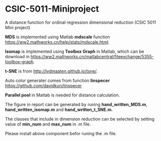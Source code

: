 # CSIC-5011-Miniproject
A distance function for ordinal regression dimensional reduction (CSIC 5011 Mini project)

**MDS** is implemented using Matlab **mdscale** function https://ww2.mathworks.cn/help/stats/mdscale.html.

**Isomap** is implemented using **Toolbox Graph** in Matlab, which can be download in https://ww2.mathworks.cn/matlabcentral/fileexchange/5355-toolbox-graph.

**t-SNE** is from http://lvdmaaten.github.io/tsne/.

Auto color generater comes from function **linspecer** https://github.com/davidkun/linspecer

**Parallel pool** in Matlab is needed for distance calculation.

The figure in report can be generated by runing **hand_written_MDS.m**, **hand_written_isomap.m** and **hand_written_t_SNE.m**.

The classes that include in dimension reduction can be selected by setting value of **min_num** and **max_num** in .m file.

Please install above component befor runing the .m file.
